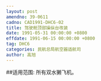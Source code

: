 ```yaml
---
layout: post
amendno: 39-0611
cadno: CAD1991-DHC6-02
title: 驾驶舱顶部操纵台改装
date: 1991-05-31 00:00:00 +0800
effdate: 1991-06-15 00:00:00 +0800
tag: DHC6
categories: 民航总局航空器适航司
author: 高旭
---
```


##适用范围:
所有双水獭飞机。

